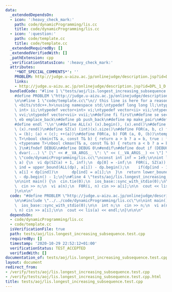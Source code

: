 ```yaml
---
data:
  _extendedDependsOn:
  - icon: ':heavy_check_mark:'
    path: code/dynamicProgramming/lis.cc
    title: code/dynamicProgramming/lis.cc
  - icon: ':question:'
    path: code/template.cc
    title: code/template.cc
  _extendedRequiredBy: []
  _extendedVerifiedWith: []
  _pathExtension: cpp
  _verificationStatusIcon: ':heavy_check_mark:'
  attributes:
    '*NOT_SPECIAL_COMMENTS*': ''
    PROBLEM: http://judge.u-aizu.ac.jp/onlinejudge/description.jsp?id=DPL_1_D
    links:
    - http://judge.u-aizu.ac.jp/onlinejudge/description.jsp?id=DPL_1_D
  bundledCode: "#line 1 \"tests/aoj/lis.longest_increasing_subsequence.test.cpp\"\n\
    #define PROBLEM \"http://judge.u-aizu.ac.jp/onlinejudge/description.jsp?id=DPL_1_D\"\
    \n\n#line 1 \"code/template.cc\"\n// this line is here for a reason\n#include\
    \ <bits/stdc++.h>\nusing namespace std;\ntypedef long long ll;\ntypedef pair<int,\
    \ int> ii;\ntypedef vector<int> vi;\ntypedef vector<ii> vii;\ntypedef vector<vi>\
    \ vvi;\ntypedef vector<vii> vvii;\n#define fi first\n#define se second\n#define\
    \ eb emplace_back\n#define pb push_back\n#define mp make_pair\n#define mt make_tuple\n\
    #define endl '\\n'\n#define ALL(x) (x).begin(), (x).end()\n#define RALL(x) (x).rbegin(),\
    \ (x).rend()\n#define SZ(x) (int)(x).size()\n#define FOR(a, b, c) for (auto a\
    \ = (b); (a) < (c); ++(a))\n#define F0R(a, b) FOR (a, 0, (b))\ntemplate <typename\
    \ T>\nbool ckmin(T& a, const T& b) { return a > b ? a = b, true : false; }\ntemplate\
    \ <typename T>\nbool ckmax(T& a, const T& b) { return a < b ? a = b, true : false;\
    \ }\n#ifndef DEBUG\n#define DEBUG 0\n#endif\n#define dout if (DEBUG) cerr\n#define\
    \ dvar(...) \" [\" << #__VA_ARGS__ \": \" << (__VA_ARGS__) << \"] \"\n#line 2\
    \ \"code/dynamicProgramming/lis.cc\"\nconst int inf = 1e9;\n\nint lis(const vi&\
    \ a) {\n  vi dp(SZ(a) + 1, inf);\n  dp[0] = -inf;\n  F0R(i, SZ(a)) {\n    int\
    \ ind = upper_bound(ALL(dp), a[i]) - dp.begin();\n    if(dp[ind - 1] < a[i] &&\
    \ a[i] < dp[ind])\n      dp[ind] = a[i];\n  }\n  return lower_bound(ALL(dp), inf)\
    \ - dp.begin() - 1;\n}\n#line 4 \"tests/aoj/lis.longest_increasing_subsequence.test.cpp\"\
    \n\nint main() {\n  cin.tie(0);\n  ios_base::sync_with_stdio(0);\n\n  int n;\n\
    \  cin >> n;\n  vi a(n);\n  F0R(i, n) cin >> a[i];\n\n  cout << lis(a) << endl;\n\
    }\n\n\n"
  code: "#define PROBLEM \"http://judge.u-aizu.ac.jp/onlinejudge/description.jsp?id=DPL_1_D\"\
    \n\n#include \"../../code/dynamicProgramming/lis.cc\"\n\nint main() {\n  cin.tie(0);\n\
    \  ios_base::sync_with_stdio(0);\n\n  int n;\n  cin >> n;\n  vi a(n);\n  F0R(i,\
    \ n) cin >> a[i];\n\n  cout << lis(a) << endl;\n}\n\n\n"
  dependsOn:
  - code/dynamicProgramming/lis.cc
  - code/template.cc
  isVerificationFile: true
  path: tests/aoj/lis.longest_increasing_subsequence.test.cpp
  requiredBy: []
  timestamp: '2020-10-29 22:52:12+01:00'
  verificationStatus: TEST_ACCEPTED
  verifiedWith: []
documentation_of: tests/aoj/lis.longest_increasing_subsequence.test.cpp
layout: document
redirect_from:
- /verify/tests/aoj/lis.longest_increasing_subsequence.test.cpp
- /verify/tests/aoj/lis.longest_increasing_subsequence.test.cpp.html
title: tests/aoj/lis.longest_increasing_subsequence.test.cpp
---
```

